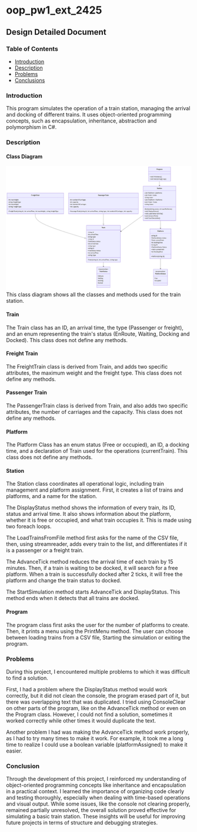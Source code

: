 # oop_pw1_ext_2425

## Design Detailed Document

### Table of Contents
- [Introduction](#1-introduction)
- [Description](#2-description)
- [Problems](#3-problems)
- [Conclusions](#4-conclusion)

### Introduction

This program simulates the operation of a train station, managing the arrival and docking of different trains. It uses object-oriented programming concepts, such as encapsulation, inheritance, abstraction and polymorphism in C#.

### Description

#### Class Diagram
![Class Diagram](./ClassDiagram.png)
This class diagram shows all the classes and methods used for the train station.

#### Train
The Train class has an ID, an arrival time, the type (Passenger or freight), and an enum representing the train's status (EnRoute, Waiting, Docking and Docked). This class does not define any methods.

#### Freight Train
The FreightTrain class is derived from Train, and adds two specific attributes, the maximum weight and the freight type. This class does not define any methods.

#### Passenger Train
The PassengerTrain class is derived from Train, and also adds two specific attributes, the number of carriages and the capacity. This class does not define any methods.

#### Platform
The Platform Class has an enum status (Free or occupied), an ID, a docking time, and a declaration of Train used for the operations (currentTrain). This class does not define any methods.

#### Station
The Station class coordinates all operational logic, including train management and platform assignment. First, it creates a list of trains and platforms, and a name for the station.

The DisplayStatus method shows the information of every train, its ID, status and arrival time. It also shows information about the platform, whether it is free or occupied, and what train occupies it. This is made using two foreach loops.

The LoadTrainsFromFile method first asks for the name of the CSV file, then, using streamreader, adds every train to the list, and differentiates if it is a passenger or a freight train.

The AdvanceTick method reduces the arrival time of each train by 15 minutes. Then, if a train is waiting to be docked, it will search for a free platform. When a train is successfully docked after 2 ticks, it will free the platform and change the train status to docked.

The StartSimulation method starts AdvanceTick and DisplayStatus. This method ends when it detects that all trains are docked.

#### Program

The program class first asks the user for the number of platforms to create. Then, it prints a menu using the PrintMenu method. The user can choose between loading trains from a CSV file, Starting the simulation or exiting the program.

### Problems
During this project, I encountered multiple problems to which it was difficult to find a solution.

First, I had a problem where the DisplayStatus method would work correctly, but it did not clean the console, the program erased part of it, but there was overlapping text that was duplicated. I tried using ConsoleClear on other parts of the program, like on the AdvanceTick method or even on the Program class. However, I could not find a solution, sometimes it worked correctly while other times it would duplicate the text.

Another problem I had was making the AdvanceTick method work properly, as I had to try many times to make it work. For example, it took me a long time to realize I could use a boolean variable (platformAssigned) to make it easier.

### Conclusion
Through the development of this project, I reinforced my understanding of object-oriented programming concepts like inheritance and encapsulation in a practical context. I learned the importance of organizing code clearly and testing thoroughly, especially when dealing with time-based operations and visual output. While some issues, like the console not clearing properly, remained partially unresolved, the overall solution proved effective for simulating a basic train station. These insights will be useful for improving future projects in terms of structure and debugging strategies.